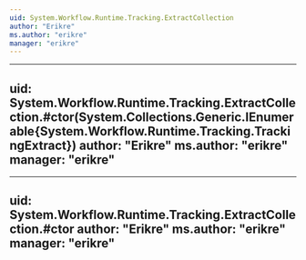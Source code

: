 ```yaml
---
uid: System.Workflow.Runtime.Tracking.ExtractCollection
author: "Erikre"
ms.author: "erikre"
manager: "erikre"
---
```


---
uid: System.Workflow.Runtime.Tracking.ExtractCollection.#ctor(System.Collections.Generic.IEnumerable{System.Workflow.Runtime.Tracking.TrackingExtract})
author: "Erikre"
ms.author: "erikre"
manager: "erikre"
---

---
uid: System.Workflow.Runtime.Tracking.ExtractCollection.#ctor
author: "Erikre"
ms.author: "erikre"
manager: "erikre"
---
